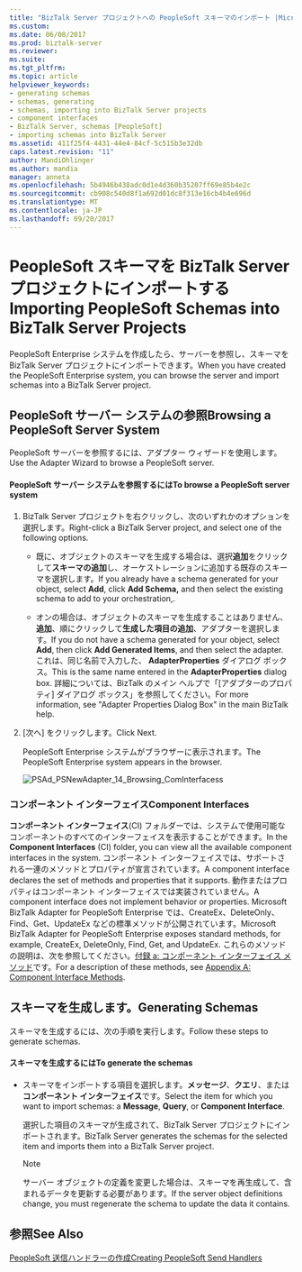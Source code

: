 ```yaml
---
title: "BizTalk Server プロジェクトへの PeopleSoft スキーマのインポート |Microsoft ドキュメント"
ms.custom: 
ms.date: 06/08/2017
ms.prod: biztalk-server
ms.reviewer: 
ms.suite: 
ms.tgt_pltfrm: 
ms.topic: article
helpviewer_keywords:
- generating schemas
- schemas, generating
- schemas, importing into BizTalk Server projects
- component interfaces
- BizTalk Server, schemas [PeopleSoft]
- importing schemas into BizTalk Server
ms.assetid: 411f25f4-4431-44e4-84cf-5c515b3e32db
caps.latest.revision: "11"
author: MandiOhlinger
ms.author: mandia
manager: anneta
ms.openlocfilehash: 5b4946b438adc0d1e4d360b35207ff69e85b4e2c
ms.sourcegitcommit: cb908c540d8f1a692d01dc8f313e16cb4b4e696d
ms.translationtype: MT
ms.contentlocale: ja-JP
ms.lasthandoff: 09/20/2017
---
```

# <a name="importing-peoplesoft-schemas-into-biztalk-server-projects"></a><span data-ttu-id="833d7-102">PeopleSoft スキーマを BizTalk Server プロジェクトにインポートする</span><span class="sxs-lookup"><span data-stu-id="833d7-102">Importing PeopleSoft Schemas into BizTalk Server Projects</span></span>
<span data-ttu-id="833d7-103">PeopleSoft Enterprise システムを作成したら、サーバーを参照し、スキーマを BizTalk Server プロジェクトにインポートできます。</span><span class="sxs-lookup"><span data-stu-id="833d7-103">When you have created the PeopleSoft Enterprise system, you can browse the server and import schemas into a BizTalk Server project.</span></span>  
  
## <a name="browsing-a-peoplesoft-server-system"></a><span data-ttu-id="833d7-104">PeopleSoft サーバー システムの参照</span><span class="sxs-lookup"><span data-stu-id="833d7-104">Browsing a PeopleSoft Server System</span></span>  
 <span data-ttu-id="833d7-105">PeopleSoft サーバーを参照するには、アダプター ウィザードを使用します。</span><span class="sxs-lookup"><span data-stu-id="833d7-105">Use the Adapter Wizard to browse a PeopleSoft server.</span></span>  
  
#### <a name="to-browse-a-peoplesoft-server-system"></a><span data-ttu-id="833d7-106">PeopleSoft サーバー システムを参照するには</span><span class="sxs-lookup"><span data-stu-id="833d7-106">To browse a PeopleSoft server system</span></span>  
  
1.  <span data-ttu-id="833d7-107">BizTalk Server プロジェクトを右クリックし、次のいずれかのオプションを選択します。</span><span class="sxs-lookup"><span data-stu-id="833d7-107">Right-click a BizTalk Server project, and select one of the following options.</span></span>  
  
    -   <span data-ttu-id="833d7-108">既に、オブジェクトのスキーマを生成する場合は、選択**追加**をクリックして**スキーマの追加**し、オーケストレーションに追加する既存のスキーマを選択します。</span><span class="sxs-lookup"><span data-stu-id="833d7-108">If you already have a schema generated for your object, select **Add**, click **Add Schema,** and then select the existing schema to add to your orchestration,.</span></span>  
  
    -   <span data-ttu-id="833d7-109">オンの場合は、オブジェクトのスキーマを生成することはありません、**追加**、順にクリックして**生成した項目の追加**、アダプターを選択します。</span><span class="sxs-lookup"><span data-stu-id="833d7-109">If you do not have a schema generated for your object, select **Add**, then click **Add Generated Items**, and then select the adapter.</span></span> <span data-ttu-id="833d7-110">これは、同じ名前で入力した、 **AdapterProperties**  ダイアログ ボックス。</span><span class="sxs-lookup"><span data-stu-id="833d7-110">This is the same name entered in the **AdapterProperties** dialog box.</span></span> <span data-ttu-id="833d7-111">詳細については、BizTalk のメイン ヘルプで「[アダプターのプロパティ] ダイアログ ボックス」を参照してください。</span><span class="sxs-lookup"><span data-stu-id="833d7-111">For more information, see "Adapter Properties Dialog Box" in the main BizTalk help.</span></span>  
  
2.  <span data-ttu-id="833d7-112">[次へ] をクリックします。</span><span class="sxs-lookup"><span data-stu-id="833d7-112">Click Next.</span></span>  
  
     <span data-ttu-id="833d7-113">PeopleSoft Enterprise システムがブラウザーに表示されます。</span><span class="sxs-lookup"><span data-stu-id="833d7-113">The PeopleSoft Enterprise system appears in the browser.</span></span>  
  
     ![](../core/media/psad-psnewadapter-14-browsing-cominterfacess.gif "PSAd_PSNewAdapter_14_Browsing_ComInterfacess")  
  
### <a name="component-interfaces"></a><span data-ttu-id="833d7-114">コンポーネント インターフェイス</span><span class="sxs-lookup"><span data-stu-id="833d7-114">Component Interfaces</span></span>  
 <span data-ttu-id="833d7-115">**コンポーネント インターフェイス**(CI) フォルダーでは、システムで使用可能なコンポーネントのすべてのインターフェイスを表示することができます。</span><span class="sxs-lookup"><span data-stu-id="833d7-115">In the **Component Interfaces** (CI) folder, you can view all the available component interfaces in the system.</span></span> <span data-ttu-id="833d7-116">コンポーネント インターフェイスでは、サポートされる一連のメソッドとプロパティが宣言されています。</span><span class="sxs-lookup"><span data-stu-id="833d7-116">A component interface declares the set of methods and properties that it supports.</span></span> <span data-ttu-id="833d7-117">動作またはプロパティはコンポーネント インターフェイスでは実装されていません。</span><span class="sxs-lookup"><span data-stu-id="833d7-117">A component interface does not implement behavior or properties.</span></span> <span data-ttu-id="833d7-118">Microsoft BizTalk Adapter for PeopleSoft Enterprise では、CreateEx、DeleteOnly、Find、Get、UpdateEx などの標準メソッドが公開されています。</span><span class="sxs-lookup"><span data-stu-id="833d7-118">Microsoft BizTalk Adapter for PeopleSoft Enterprise exposes standard methods, for example, CreateEx, DeleteOnly, Find, Get, and UpdateEx.</span></span> <span data-ttu-id="833d7-119">これらのメソッドの説明は、次を参照してください。[付録 a: コンポーネント インターフェイス メソッド](../core/appendix-a-component-interface-methods.md)です。</span><span class="sxs-lookup"><span data-stu-id="833d7-119">For a description of these methods, see [Appendix A: Component Interface Methods](../core/appendix-a-component-interface-methods.md).</span></span>  
  
## <a name="generating-schemas"></a><span data-ttu-id="833d7-120">スキーマを生成します。</span><span class="sxs-lookup"><span data-stu-id="833d7-120">Generating Schemas</span></span>  
 <span data-ttu-id="833d7-121">スキーマを生成するには、次の手順を実行します。</span><span class="sxs-lookup"><span data-stu-id="833d7-121">Follow these steps to generate schemas.</span></span>  
  
#### <a name="to-generate-the-schemas"></a><span data-ttu-id="833d7-122">スキーマを生成するには</span><span class="sxs-lookup"><span data-stu-id="833d7-122">To generate the schemas</span></span>  
  
-   <span data-ttu-id="833d7-123">スキーマをインポートする項目を選択します。**メッセージ**、**クエリ**、または**コンポーネント インターフェイス**です。</span><span class="sxs-lookup"><span data-stu-id="833d7-123">Select the item for which you want to import schemas: a **Message**, **Query**, or **Component Interface**.</span></span>  
  
     <span data-ttu-id="833d7-124">選択した項目のスキーマが生成されて、BizTalk Server プロジェクトにインポートされます。</span><span class="sxs-lookup"><span data-stu-id="833d7-124">BizTalk Server generates the schemas for the selected item and imports them into a BizTalk Server project.</span></span>  
  
    > [!NOTE]
    >  <span data-ttu-id="833d7-125">サーバー オブジェクトの定義を変更した場合は、スキーマを再生成して、含まれるデータを更新する必要があります。</span><span class="sxs-lookup"><span data-stu-id="833d7-125">If the server object definitions change, you must regenerate the schema to update the data it contains.</span></span>  
  
## <a name="see-also"></a><span data-ttu-id="833d7-126">参照</span><span class="sxs-lookup"><span data-stu-id="833d7-126">See Also</span></span>  
 [<span data-ttu-id="833d7-127">PeopleSoft 送信ハンドラーの作成</span><span class="sxs-lookup"><span data-stu-id="833d7-127">Creating PeopleSoft Send Handlers</span></span>](../core/creating-peoplesoft-send-handlers.md)